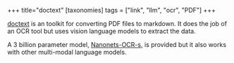+++
title="doctext"
[taxonomies]
tags = ["link", "llm", "ocr", "PDF"]
+++

[doctext](https://github.com/NanoNets/docext?tab=readme-ov-file) is an toolkit for converting PDF files to markdown. It does the job of an OCR tool but uses vision language models to extract the data.

A 3 billion parameter model, [Nanonets-OCR-s](https://huggingface.co/nanonets/Nanonets-OCR-s),  is provided but it also works with other multi-modal language models.
